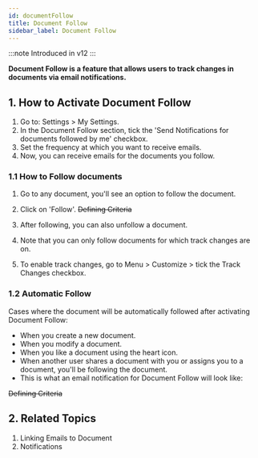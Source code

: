 ```yaml
---
id: documentFollow
title: Document Follow
sidebar_label: Document Follow
---
```


:::note
Introduced in v12
:::

**Document Follow is a feature that allows users to track changes in documents via email notifications.**

## 1. How to Activate Document Follow

1. Go to: Settings > My Settings.
1. In the Document Follow section, tick the 'Send Notifications for documents followed by me' checkbox.
1. Set the frequency at which you want to receive emails.
1. Now, you can receive emails for the documents you follow.

### 1.1 How to Follow documents

1. Go to any document, you'll see an option to follow the document.
1. Click on 'Follow'.
   ~~Defining Criteria~~

1. After following, you can also unfollow a document.

1. Note that you can only follow documents for which track changes are on.

1. To enable track changes, go to Menu > Customize > tick the Track Changes checkbox.

### 1.2 Automatic Follow

Cases where the document will be automatically followed after activating Document Follow:

- When you create a new document.
- When you modify a document.
- When you like a document using the heart icon.
- When another user shares a document with you or assigns you to a document, you'll be following the document.
- This is what an email notification for Document Follow will look like:

~~Defining Criteria~~

## 2. Related Topics

1. Linking Emails to Document
1. Notifications
